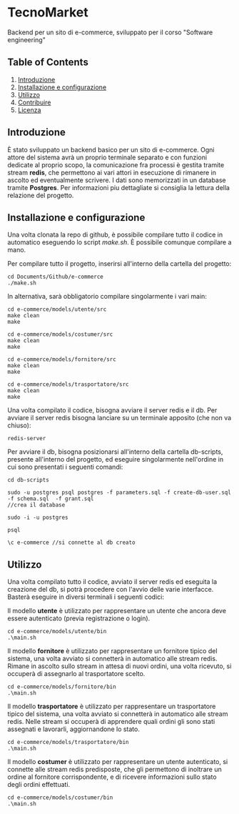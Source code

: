 # TecnoMarket

Backend per un sito di e-commerce, sviluppato per il corso "Software engineering"

## Table of Contents

1. [Introduzione](#introduzione)
2. [Installazione e configurazione](#installazione)
3. [Utilizzo](#utilizzo)
4. [Contribuire](#contribuire)
5. [Licenza](#licenza)

## Introduzione
È stato sviluppato un backend basico per un sito di e-commerce. Ogni attore del sistema avrà un proprio terminale separato e con funzioni dedicate al proprio scopo, la comunicazione fra processi è gestita tramite stream **redis**, che permettono ai vari attori in esecuzione di rimanere in ascolto ed eventualmente scrivere. I dati sono memorizzati in un database tramite **Postgres**.
Per informazioni piu dettagliate si consiglia la lettura della relazione del progetto.


## Installazione e configurazione

Una volta clonata la repo di github, è possibile compilare tutto il codice in automatico eseguendo lo script *make.sh*. È possibile comunque compilare a mano.

Per compilare tutto il progetto, inserirsi all'interno della cartella del progetto:

```
cd Documents/Github/e-commerce
./make.sh
```

In alternativa, sarà obbligatorio compilare singolarmente i vari main:
```
cd e-commerce/models/utente/src
make clean
make

cd e-commerce/models/costumer/src
make clean
make

cd e-commerce/models/fornitore/src
make clean
make

cd e-commerce/models/trasportatore/src
make clean
make
```

Una volta compilato il codice, bisogna avviare il server redis e il db.
Per avviare il server redis bisogna lanciare su un terminale apposito (che non va chiuso):

```
redis-server
```

Per avviare il db, bisogna posizionarsi all'interno della cartella db-scripts, presente all'interno del progetto, ed eseguire singolarmente nell'ordine in cui sono presentati i seguenti comandi:

```
cd db-scripts

sudo -u postgres psql postgres -f parameters.sql -f create-db-user.sql  -f schema.sql  -f grant.sql
//crea il database

sudo -i -u postgres

psql

\c e-commerce //si connette al db creato
```

## Utilizzo

Una volta compilato tutto il codice, avviato il server redis ed eseguita la creazione del db, si potrà procedere con l'avvio delle varie interfacce. Basterà eseguire in diversi terminali i seguenti codici:

Il modello **utente** è utilizzato per rappresentare un utente che ancora deve essere autenticato (previa registrazione o login).

```
cd e-commerce/models/utente/bin
.\main.sh
```

Il modello **fornitore** è utilizzato per rappresentare un fornitore tipico del sistema, una volta avviato si connetterà in automatico alle stream redis. Rimane in ascolto sullo stream in attesa di nuovi ordini, una volta ricevuto, si occuperà di assegnarlo al trasportatore scelto.

```
cd e-commerce/models/fornitore/bin
.\main.sh
```

Il modello **trasportatore** è utilizzato per rappresentare un trasportatore tipico del sistema, una volta avviato si connetterà in automatico alle stream redis. Nelle stream si occuperà di apprendere quali ordini gli sono stati assegnati e lavorarli, aggiornandone lo stato.

```
cd e-commerce/models/trasportatore/bin
.\main.sh
```

Il modello **costumer** è utilizzato per rappresentare un utente autenticato, si connette alle stream redis predisposte, che gli permettono di inoltrare un ordine al fornitore corrispondente, e di ricevere informazioni sullo stato degli ordini effettuati.

```
cd e-commerce/models/costumer/bin
.\main.sh
```

